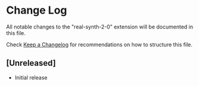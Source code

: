 # Change Log

All notable changes to the "real-synth-2-0" extension will be documented in this file.

Check [Keep a Changelog](http://keepachangelog.com/) for recommendations on how to structure this file.

## [Unreleased]

- Initial release
